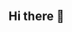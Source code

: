 ## Hi there 👋

<!--
**m07amed25/m07amed25** is a ✨ _special_ ✨ repository because its `README.md` (this file) appears on your GitHub profile.


- 🔭 I’m currently student at Mansoura University - Faculty of Computer and Information Technology 
- 🌱 I’m currently learning Machine Learning (AI)
- 💬 Ask me about Python 
- 📫 How to reach me: m07hamedreda25@gmail.com
-->
